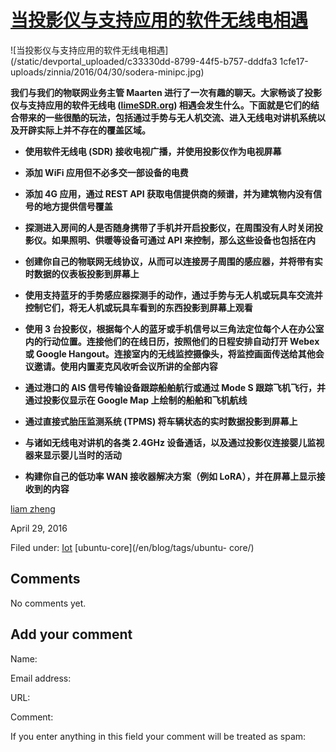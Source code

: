 





#  [当投影仪与支持应用的软件无线电相遇](/en/blog/2016/04/29/projector-and-app-enabled/)

![当投影仪与支持应用的软件无线电相遇](/static/devportal_uploaded/c33330dd-8799-44f5-b757-dddfa3
1cfe17-uploads/zinnia/2016/04/30/sodera-minipc.jpg)

**我们与我们的物联网业务主管 Maarten 进行了一次有趣的聊天。大家畅谈了投影仪与支持应用的软件无线电 ([limeSDR.org](http://limesdr.org/)) 相遇会发生什么。下面就是它们的结合带来的一些很酷的玩法，包括通过手势与无人机交流、进入无线电对讲机系统以及开辟实际上并不存在的覆盖区域。**

  * **使用软件无线电 (SDR) 接收电视广播，并使用投影仪作为电视屏幕**

  * **添加 WiFi 应用但不必多交一部设备的电费**

  * **添加 4G 应用，通过 REST API 获取电信提供商的频谱，并为建筑物内没有信号的地方提供信号覆盖**

  * **探测进入房间的人是否随身携带了手机并开启投影仪，在周围没有人时关闭投影仪。如果照明、供暖等设备可通过 API 来控制，那么这些设备也包括在内**

  * **创建你自己的物联网无线协议，从而可以连接房子周围的感应器，并将带有实时数据的仪表板投影到屏幕上**

  * **使用支持蓝牙的手势感应器探测手的动作，通过手势与无人机或玩具车交流并控制它们，将无人机或玩具车看到的东西投影到屏幕上观看**

  * **使用 3 台投影仪，根据每个人的蓝牙或手机信号以三角法定位每个人在办公室内的行动位置。连接他们的在线日历，按照他们的日程安排自动打开 Webex 或 Google Hangout。连接室内的无线监控摄像头，将监控画面传送给其他会议邀请。使用内置麦克风收听会议所讲的全部内容**

  * **通过港口的 AIS 信号传输设备跟踪船舶航行或通过 Mode S 跟踪飞机飞行，并通过投影仪显示在 Google Map 上绘制的船舶和飞机航线**

  * **通过直接式胎压监测系统 (TPMS) 将车辆状态的实时数据投影到屏幕上**

  * **与诸如无线电对讲机的各类 2.4GHz 设备通话，以及通过投影仪连接婴儿监视器来显示婴儿当时的活动**

  * **构建你自己的低功率 WAN 接收器解决方案（例如 LoRA），并在屏幕上显示接收到的内容**

[liam zheng](/en/blog/authors/tmacyunn1/)

April 29, 2016

Filed under: [Iot](/en/blog/tags/Iot/) [ubuntu-core](/en/blog/tags/ubuntu-
core/)





## Comments

No comments yet.

## Add your comment

Name:

Email address:

URL:

Comment:

If you enter anything in this field your comment will be treated as spam:





